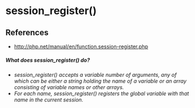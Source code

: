 # session_register()

## References
* http://php.net/manual/en/function.session-register.php

##### What does session_register() do?
* *session_register() accepts a variable number of arguments, any of which can be either a string holding the name of a variable or an array consisting of variable names or other arrays.*
* *For each name, session_register() registers the global variable with that name in the current session.*
